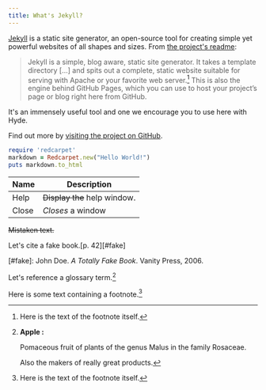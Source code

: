 ```yaml
---
title: What's Jekyll?
---
```


[Jekyll](http://jekyllrb.com) is a static site generator, an open-source tool for creating simple yet powerful websites of all shapes and sizes. From [the project's readme](https://github.com/mojombo/jekyll/blob/master/README.markdown):

  > Jekyll is a simple, blog aware, static site generator. It takes a template directory [...] and spits out a complete, static website suitable for serving with Apache or your favorite web server.[^somesamplefootnote] This is also the engine behind GitHub Pages, which you can use to host your project’s page or blog right here from GitHub.

[^somesamplefootnote]: Here is the text of the footnote itself.

It's an immensely useful tool and one we encourage you to use here with Hyde.

Find out more by [visiting the project on GitHub](https://github.com/mojombo/jekyll).

~~~ ruby
require 'redcarpet'
markdown = Redcarpet.new("Hello World!")
puts markdown.to_html
~~~


| Name | Description          |
| ------------- | ----------- |
| Help      | ~~Display the~~ help window.|
| Close     | _Closes_ a window     | 

~~Mistaken text.~~

Let's cite a fake book.[p. 42][#fake]

[#fake]: John Doe. *A Totally Fake Book*. Vanity Press, 2006.

Let's reference a glossary term.[^glossary]

[^glossary]:**Apple    :**

    Pomaceous fruit of plants of the genus Malus in 
    the family Rosaceae.

    Also the makers of really great products.

Here is some text containing a footnote.[^somesamplefootnote]

[^somesamplefootnote]: Here is the text of the footnote itself.
